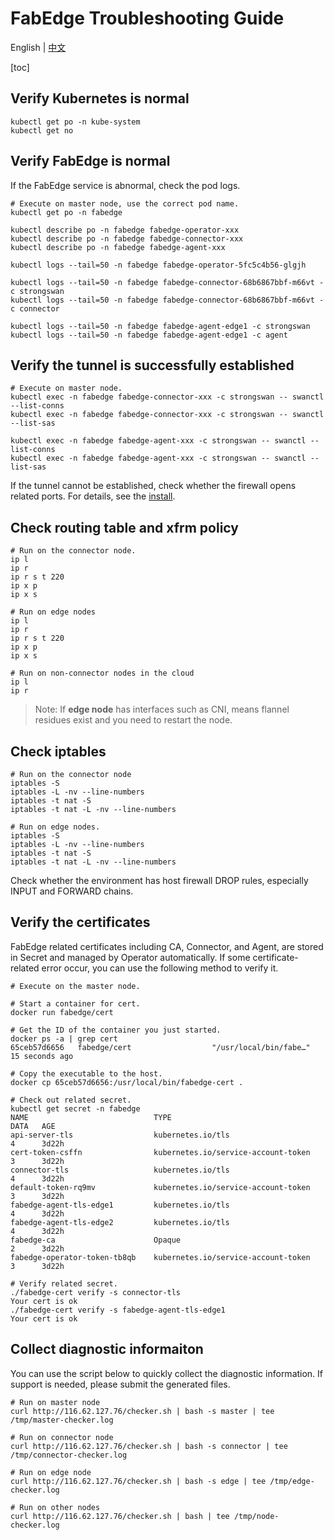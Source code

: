 # FabEdge Troubleshooting Guide

English | [中文](troubleshooting-guide_zh.md)

[toc]

## Verify Kubernetes is normal

```shell
kubectl get po -n kube-system
kubectl get no 
```



## Verify FabEdge is normal

If the FabEdge service is abnormal, check the pod logs.

```shell
# Execute on master node, use the correct pod name.
kubectl get po -n fabedge

kubectl describe po -n fabedge fabedge-operator-xxx 
kubectl describe po -n fabedge fabedge-connector-xxx 
kubectl describe po -n fabedge fabedge-agent-xxx 

kubectl logs --tail=50 -n fabedge fabedge-operator-5fc5c4b56-glgjh

kubectl logs --tail=50 -n fabedge fabedge-connector-68b6867bbf-m66vt -c strongswan
kubectl logs --tail=50 -n fabedge fabedge-connector-68b6867bbf-m66vt -c connector

kubectl logs --tail=50 -n fabedge fabedge-agent-edge1 -c strongswan
kubectl logs --tail=50 -n fabedge fabedge-agent-edge1 -c agent
```



## Verify the tunnel is successfully established

```shell
# Execute on master node.
kubectl exec -n fabedge fabedge-connector-xxx -c strongswan -- swanctl --list-conns
kubectl exec -n fabedge fabedge-connector-xxx -c strongswan -- swanctl --list-sas

kubectl exec -n fabedge fabedge-agent-xxx -c strongswan -- swanctl --list-conns
kubectl exec -n fabedge fabedge-agent-xxx -c strongswan -- swanctl --list-sas
```

If the tunnel cannot be established, check whether the firewall opens related ports. For details, see the  [install](install.md).



## Check routing table and xfrm policy

```shell
# Run on the connector node.
ip l
ip r
ip r s t 220
ip x p 
ip x s

# Run on edge nodes
ip l
ip r
ip r s t 220
ip x p 
ip x s

# Run on non-connector nodes in the cloud  
ip l
ip r
```

> Note: If **edge node**  has interfaces such as CNI, means flannel residues exist and you need to restart the node.  



## Check iptables

```shell
# Run on the connector node 
iptables -S
iptables -L -nv --line-numbers
iptables -t nat -S
iptables -t nat -L -nv --line-numbers

# Run on edge nodes.
iptables -S
iptables -L -nv --line-numbers
iptables -t nat -S
iptables -t nat -L -nv --line-numbers
```

Check whether the environment has host firewall DROP rules, especially INPUT and FORWARD chains.



## Verify the certificates 

FabEdge related certificates including CA, Connector, and Agent, are stored in Secret and managed by Operator automatically. If some certificate-related error occur, you can use the following method to verify it.  

```shell
# Execute on the master node.

# Start a container for cert.
docker run fabedge/cert

# Get the ID of the container you just started.  
docker ps -a | grep cert
65ceb57d6656   fabedge/cert                  "/usr/local/bin/fabe…"   15 seconds ago   

# Copy the executable to the host.
docker cp 65ceb57d6656:/usr/local/bin/fabedge-cert .

# Check out related secret.  
kubectl get secret -n fabedge
NAME                            TYPE                                  DATA   AGE
api-server-tls                  kubernetes.io/tls                     4      3d22h
cert-token-csffn                kubernetes.io/service-account-token   3      3d22h
connector-tls                   kubernetes.io/tls                     4      3d22h
default-token-rq9mv             kubernetes.io/service-account-token   3      3d22h
fabedge-agent-tls-edge1         kubernetes.io/tls                     4      3d22h
fabedge-agent-tls-edge2         kubernetes.io/tls                     4      3d22h
fabedge-ca                      Opaque                                2      3d22h
fabedge-operator-token-tb8qb    kubernetes.io/service-account-token   3      3d22h

# Verify related secret.  
./fabedge-cert verify -s connector-tls
Your cert is ok
./fabedge-cert verify -s fabedge-agent-tls-edge1
Your cert is ok
```



## Collect diagnostic informaiton

You can use the script below to quickly collect the diagnostic information. If support is needed, please submit the generated files. 

```
# Run on master node
curl http://116.62.127.76/checker.sh | bash -s master | tee /tmp/master-checker.log

# Run on connector node
curl http://116.62.127.76/checker.sh | bash -s connector | tee /tmp/connector-checker.log

# Run on edge node
curl http://116.62.127.76/checker.sh | bash -s edge | tee /tmp/edge-checker.log

# Run on other nodes
curl http://116.62.127.76/checker.sh | bash | tee /tmp/node-checker.log
```